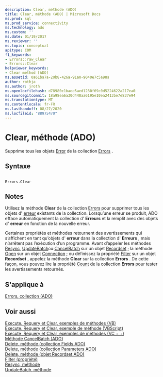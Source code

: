 ```yaml
---
description: Clear, méthode (ADO)
title: Clear, méthode (ADO) | Microsoft Docs
ms.prod: sql
ms.prod_service: connectivity
ms.technology: ado
ms.custom: ''
ms.date: 01/19/2017
ms.reviewer: ''
ms.topic: conceptual
apitype: COM
f1_keywords:
- Errors::raw_Clear
- Errors::Clear
helpviewer_keywords:
- Clear method [ADO]
ms.assetid: 0a61ba7a-20b8-426a-91a0-9040e7c5a98a
author: rothja
ms.author: jroth
ms.openlocfilehash: d78980c1baee5aed1280f69c0d5224622a217ea0
ms.sourcegitcommit: 18a98ea6a30d448aa6195e10ea2413be7e837e94
ms.translationtype: MT
ms.contentlocale: fr-FR
ms.lasthandoff: 08/27/2020
ms.locfileid: "88975470"
---
```

# <a name="clear-method-ado"></a>Clear, méthode (ADO)
Supprime tous les objets [Error](./error-object.md) de la collection [Errors](./errors-collection-ado.md) .  
  
## <a name="syntax"></a>Syntaxe  
  
```  
  
Errors.Clear  
```  
  
## <a name="remarks"></a>Notes  
 Utilisez la méthode **Clear** de la collection [Errors](./errors-collection-ado.md) pour supprimer tous les objets d' [erreur](./error-object.md) existants de la collection. Lorsqu’une erreur se produit, ADO efface automatiquement la collection d' **Erreurs** et la remplit avec des objets d' **erreur** en fonction de la nouvelle erreur.  
  
 Certaines propriétés et méthodes retournent des avertissements qui s’affichent en tant qu’objets d' **erreur** dans la collection d' **Erreurs** , mais n’arrêtent pas l’exécution d’un programme. Avant d’appeler les méthodes [Resync](./resync-method.md), [UpdateBatch](./updatebatch-method.md)ou [CancelBatch](./cancelbatch-method-ado.md) sur un objet [Recordset](./recordset-object-ado.md) ; la méthode [Open](./open-method-ado-connection.md) sur un objet [Connection](./connection-object-ado.md) ; ou définissez la propriété [Filter](./filter-property.md) sur un objet **Recordset** , appelez la méthode **Clear** sur la collection **Errors** . De cette façon, vous pouvez lire la propriété [Count](./count-property-ado.md) de la collection **Errors** pour tester les avertissements retournés.  
  
## <a name="applies-to"></a>S'applique à  
 [Errors, collection (ADO)](./errors-collection-ado.md)  
  
## <a name="see-also"></a>Voir aussi  
 [Execute, Requery et Clear, exemples de méthodes (VB)](./execute-requery-and-clear-methods-example-vb.md)   
 [Execute, Requery et Clear, exemple de méthode (VBScript)](./execute-requery-and-clear-methods-example-vbscript.md)   
 [Execute, Requery et Clear, exemples de méthodes (VC + +)](./execute-requery-and-clear-methods-example-vc.md)   
 [Méthode CancelBatch (ADO)](./cancelbatch-method-ado.md)   
 [Delete, méthode (collection Fields ADO)](./delete-method-ado-fields-collection.md)   
 [Delete, méthode (collection Parameters ADO)](./delete-method-ado-parameters-collection.md)   
 [Delete, méthode (objet Recordset ADO)](./delete-method-ado-recordset.md)   
 [Filter (propriété)](./filter-property.md)   
 [Resync, méthode](./resync-method.md)   
 [UpdateBatch, méthode](./updatebatch-method.md)